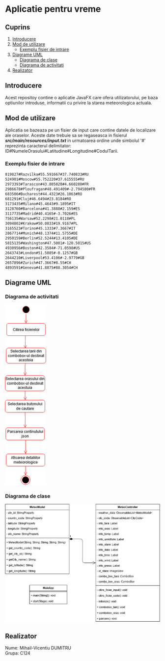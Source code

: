 # Aplicatie pentru vreme


## Cuprins
1. [Introducere](#introducere)
2. [Mod de utilizare](#mod-de-utilizare)
    * [Exemplu fisier de intrare](#exemplu-fisier-de-intrare)
3. [Diagrame UML](#diagrame-uml)
    * [Diagrama de clase](#diagrama-de-clase)
    * [Diagrama de activitati](#diagrama-de-activitati)
4. [Realizator](#autor)

## Introducere
Acest repositoy contine o aplicatie JavaFX care ofera utilizatorului, pe baza optiunilor introduse, informatii cu privire la starea meteorologica actuala.

## Mod de utilizare
Aplicatia se bazeaza pe un fisier de input care contine datele de localizare ale oraselor.
Aceste date trebuie sa se regaseasca in fisierul **_src/main/resources/input.txt_** in urmatoarea ordine unde simbolul '#' reprezinta caracterul delimitator:
ID#NumeleOrasului#Latitudine#Longitudine#CodulTarii.

### Exemplu fisier de intrare
```
819827#Razvilka#55.591667#37.740833#RU
524901#Moscow#55.752220#37.615555#RU
2973393#Tarascon#43.805828#4.660280#FR
2986678#Ploufragan#48.491409#-2.794580#FR
683506#Bucharest#44.4323#26.1063#RO
681291#Cluj#46.6494#23.8184#RO
3173435#Milano#45.4643#9.1895#IT
3128760#Barcelona#41.3888#2.159#ES
3117735#Madrid#40.4165#-3.7026#ES
756135#Warsaw#52.2298#21.0118#PL
3094802#Krakow#50.0833#19.9167#PL
3165523#Torino#45.1333#7.3667#IT
2867714#Munich#48.1374#11.5755#DE
2950159#Berlin#52.5244#13.4105#DE
5815135#Washington#47.5001#-120.5015#US
4930956#Boston#42.3584#-71.0598#US
2643743#London#51.5085#-0.1257#GB
2644210#Liverpool#53.4106#-2.9779#GB
2657896#Zurich#47.3667#8.55#CH
4893591#Geneva#41.8875#88.3054#CH
```

## Diagrame UML

### Diagrama de activitati
![alt text](src/main/resources/diagrame_uml/diagrama_activitati.png)

### Diagrama de clase
![alt text](src/main/resources/diagrame_uml/diagrama_clase.png)

## Realizator
Nume:	Mihail-Vicentiu DUMITRU<br/>
Grupa:	C124